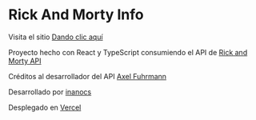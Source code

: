 # Rick And Morty Info

Visita el sitio [Dando clic aquí](https://rickandmortyinfo.vercel.app/)

Proyecto hecho con React y TypeScript consumiendo el API de [Rick and Morty API](https://rickandmortyapi.com/)

Créditos al desarrollador del API [Axel Fuhrmann](https://axelfuhrmann.com/)

Desarrollado por [inanocs](https://www.linkedin.com/in/fernando-cabezas-sanchez/)

Desplegado en [Vercel](https://vercel.com/)
